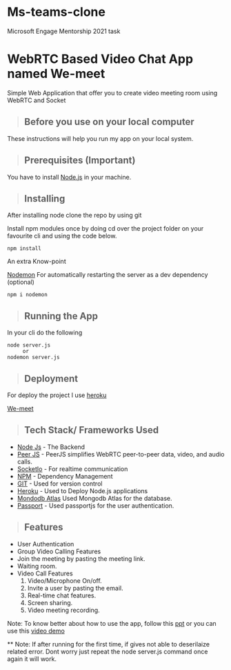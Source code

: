# Ms-teams-clone
Microsoft Engage Mentorship 2021 task
# WebRTC Based Video Chat App named __We-meet__

Simple Web Application that offer you to create video meeting room using WebRTC and Socket

> ## Before you use on your local computer

These instructions will help you run my app on your local system.

> ## Prerequisites (Important)

You have to install [Node.js](https://nodejs.org/en/) in your machine.

> ## Installing

After installing node clone the repo by using git

Install npm modules once by doing cd over the project folder on your favourite cli and using the code below.

```
npm install
```
An extra Know-point

[Nodemon](https://www.npmjs.com/package/nodemon) For automatically restarting the server as a dev dependency (optional)

```
npm i nodemon 

```

> ## Running the App

In your cli do the following

```
node server.js
     or
nodemon server.js

```

> ## Deployment

For deploy the project I use [heroku](https://heroku.com)

[We-meet](https://we-meet-peeps.herokuapp.com/)

> ## Tech Stack/ Frameworks Used

-   [Node Js](https://nodejs.org/en/) - The Backend
-   [Peer JS](https://peerjs.com/) - PeerJS simplifies WebRTC peer-to-peer data, video, and audio calls.
-   [SocketIo](https://socket.io/) - For realtime communication
-   [NPM](https://www.npmjs.com/) - Dependency Management
-   [GIT](https://git-scm.com/) - Used for version control
-   [Heroku](https://heroku.com) - Used to Deploy Node.js applications
-   [Mondodb Atlas](https://www.googleadservices.com/pagead/aclk?sa=L&ai=DChcSEwjxheGAteDxAhXFrZYKHeYmDmYYABAAGgJ0bA&ae=2&ohost=www.google.com&cid=CAESQOD2MVJtXM4gAvx00zp1oY8UX2v2aUWmRXOC_h4Rw-LZPwOg8NS9UrglvF5woZx4waUyFJj7wUKTsRglnZ4IhKg&sig=AOD64_3dOnGCATA_i1H0iWi2r14-7y4f7Q&q&nis=1&adurl&ved=2ahUKEwiR39aAteDxAhWRyzgGHY5RBasQ0Qx6BAgCEAE) Used Mongodb Atlas for the database.
-   [Passport](https://www.passportjs.org/docs/) - Used passportjs for the user authentication.


<!-- This is a blockquote -->

> ## Features
* User Authentication
* Group Video Calling Features
* Join the meeting by pasting the meeting link.
* Waiting room.
* Video Call Features
    1. Video/Microphone On/off.
    2. Invite a user by pasting the email.
    3. Real-time chat features.
    4. Screen sharing.
    5. Video meeting recording.

Note: To know better about how to use the app, follow this [ppt](https://drive.google.com/file/d/1vZlflUNOfekE3zpmkqevnge-wzn125jJ/view?usp=sharing)
 or
 you can use this [video demo](https://drive.google.com/file/d/1C0HzmmDXAip5_hpMyUtCPVvGtNImGB6u/view?usp=sharing)
 
 ** Note: If after running for the first time, if gives not able to deserilaize related error. 
    Dont worry just repeat the node server.js command once again it will work.
